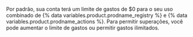 Por padrão, sua conta terá um limite de gastos de $0 para o seu uso combinado de {% data variables.product.prodname_registry %} e {% data variables.product.prodname_actions %}. Para permitir superações, você pode aumentar o limite de gastos ou permitir gastos ilimitados.
